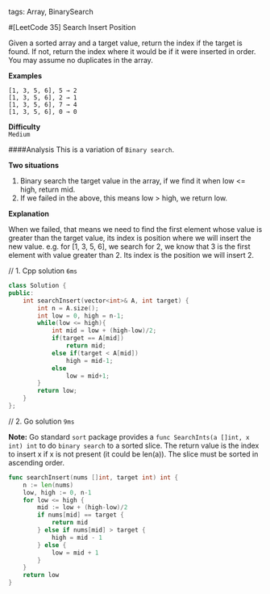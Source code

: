tags: Array, BinarySearch

#[LeetCode 35] Search Insert Position

Given a sorted array and a target value, return the index if the target is found. 
If not, return the index where it would be if it were inserted in order.
You may assume no duplicates in the array.

**Examples**

    [1, 3, 5, 6], 5 → 2
    [1, 3, 5, 6], 2 → 1
    [1, 3, 5, 6], 7 → 4
    [1, 3, 5, 6], 0 → 0

**Difficulty**  
`Medium`


####Analysis
This is a variation of `Binary search`.

**Two situations**

1. Binary search the target value in the array, if we find it when low <= high, return mid.  
2. If we failed in the above, this means low > high, we return low.  

**Explanation**

When we failed, that means we need to find the first element whose value is greater than the target value, its index is position where we will insert the new value.
e.g. for [1, 3, 5, 6], we search for 2, we know that 3 is the first element with value greater than 2. Its index is the position we will insert 2. 

// 1. Cpp solution `6ms`

```cpp
class Solution {
public:
    int searchInsert(vector<int>& A, int target) {
    	int n = A.size();
        int low = 0, high = n-1;
        while(low <= high){
            int mid = low + (high-low)/2;
            if(target == A[mid]) 
                return mid;
            else if(target < A[mid])
                high = mid-1;
            else
                low = mid+1;
        }
        return low;
    }
};
```

// 2. Go solution `9ms`

**Note:**
Go standard `sort` package provides a `func SearchInts(a []int, x int) int` to do `binary search` to a sorted slice.
The return value is the index to insert x if x is not present (it could be len(a)). The slice must be sorted in ascending order.

```go
func searchInsert(nums []int, target int) int {
    n := len(nums)
    low, high := 0, n-1
    for low <= high {
        mid := low + (high-low)/2
        if nums[mid] == target {
            return mid
        } else if nums[mid] > target {
            high = mid - 1
        } else {
            low = mid + 1
        }
    }
    return low
}
```